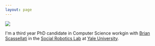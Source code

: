 ```yaml
---
layout: page
---
```


<div class="bio">

<img src="{{site.dropbox_url}}Pictures/profile.jpg" class="profile"/>

I'm a third year PhD candidate in Computer Science workgin with [Brian Scassellati](http://cs-www.cs.yale.edu/homes/scaz/) in the [Social Robotics Lab](http://scazlab.yale.edu/) at [Yale University](http://www.yale.edu/).



</div>